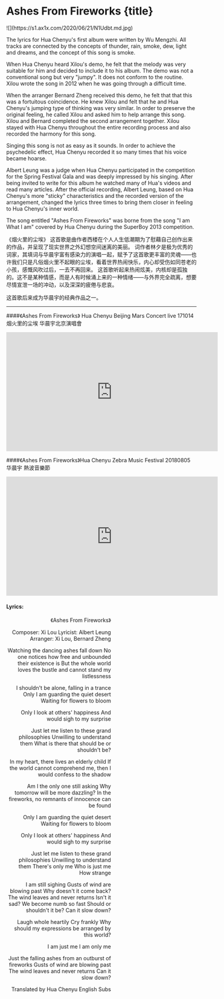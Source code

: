 # Ashes From Fireworks {title}
<div class="background" markdown="1">
![](https://s1.ax1x.com/2020/06/21/N1Udbt.md.jpg)
</div>

The lyrics for Hua Chenyu's first album were written by Wu Mengzhi. All tracks are connected by the concepts of thunder, rain, smoke, dew, light and dreams, and the concept of this song is smoke.

When Hua Chenyu heard Xilou's demo, he felt that the melody was very suitable for him and decided to include it to his album. The demo was not a conventional song but very "jumpy". It does not conform to the routine. Xilou wrote the song in 2012 when he was going through a difficult time. 

When the arranger Bernard Zheng received this demo, he felt that that this was a fortuitous coincidence. He knew Xilou and felt that he and Hua Chenyu's jumping type of thinking was very similar. In order to preserve the original feeling, he called Xilou and asked him to help arrange this song. Xilou and Bernard completed the second arrangement together. Xilou stayed with Hua Chenyu throughout the entire recording process and also recorded the harmony for this song.

Singing this song is not as easy as it sounds. In order to achieve the psychedelic effect, Hua Chenyu recorded it so many times that his voice became hoarse.

Albert Leung was a judge when Hua Chenyu participated in the competition for the Spring Festival Gala and was deeply impressed by his singing. After being invited to write for this album he watched many of Hua's videos and read many articles. After the official recording, Albert Leung, based on Hua Chenyu's more "sticky" characteristics and the recorded version of the arrangement, changed the lyrics three times to bring them closer in feeling to Hua Chenyu's inner world.

The song entitled "Ashes From Fireworks" was borne from the song "I am What I am" covered by Hua Chenyu during the SuperBoy 2013 competition.

《烟火里的尘埃》
这首歌是曲作者西楼在个人人生低潮期为了慰藉自己创作出来的作品，并呈现了现实世界之外幻想空间迷离的美丽。
词作者林夕是极为优秀的词家，其填词与华晨宇富有感染力的演唱一起，赋予了这首歌更丰富的灵魂——也许我们只是凡俗烟火里不起眼的尘埃，看着世界热闹快乐，内心却受伤如同苍老的小孩，感慨风吹过后，一去不再回来。
这首歌听起来热闹炫美，内核却是孤独的。这不是某种情感，而是人有时候涌上来的一种情绪——与外界完全疏离，想要尽情宣泄一场的冲动，以及深深的疲倦与悲哀。

这首歌后来成为华晨宇的经典作品之一。

---------------------------------

####《Ashes From Fireworks》 Hua Chenyu Beijing Mars Concert live 171014
烟火里的尘埃 华晨宇北京演唱會

<iframe width="560" height="315" src="https://www.youtube.com/embed/WpzWo2oSDZg" frameborder="0" allow="accelerometer; autoplay; encrypted-media; gyroscope; picture-in-picture" allowfullscreen></iframe>

####《Ashes From Fireworks》Hua Chenyu Zebra Music Festival 20180805
华晨宇 熱波音樂節

<iframe width="560" height="315" src="https://www.youtube.com/embed/s4EIqlcQLeQ" frameborder="0" allow="accelerometer; autoplay; encrypted-media; gyroscope; picture-in-picture" allowfullscreen></iframe>

#### Lyrics:
<div class="box">
<div class="lyrics" style="width: 55%; text-align: right">
《Ashes From Fireworks》

Composer: Xi Lou
Lyricist: Albert Leung
Arranger: Xi Lou, Bernard Zheng

Watching the dancing ashes fall down
No one notices how free and unbounded their existence is
But the whole world loves the bustle
and cannot stand my listlessness

I shouldn't be alone, falling in a trance
Only I am guarding the quiet desert
Waiting for flowers to bloom

Only I look at others' happiness
And would sigh to my surprise

Just let me listen to these grand philosophies
Unwilling to understand them
What is there that should be or shouldn't be?

In my heart, there lives an elderly child
If the world cannot comprehend me,
then I would confess to the shadow

Am I the only one still asking
Why tomorrow will be more dazzling?
In the fireworks, no remnants of innocence can be found

Only I am guarding the quiet desert
Waiting for flowers to bloom

Only I look at others' happiness
And would sigh to my surprise

Just let me listen to these grand philosophies
Unwilling to understand them
There's only me
Who is just me
How strange

I am still sighing
Gusts of wind are blowing past
Why doesn't it come back?
The wind leaves and never returns
Isn't it sad?
We become numb so fast
Should or shouldn't it be?
Can it slow down?

Laugh whole heartily
Cry frankly
Why should my expressions be arranged
by this world?

I am just me
I am only me

Just the falling ashes from an outburst of fireworks
Gusts of wind are blowing past
The wind leaves and never returns
Can it slow down?

Translated by Hua Chenyu English Subs
</div>